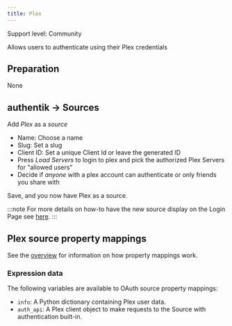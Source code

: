 ```yaml
---
title: Plex
---
```


<span class="badge badge--secondary">Support level: Community</span>

Allows users to authenticate using their Plex credentials

## Preparation

None

## authentik -> Sources

Add _Plex_ as a _source_

-   Name: Choose a name
-   Slug: Set a slug
-   Client ID: Set a unique Client Id or leave the generated ID
-   Press _Load Servers_ to login to plex and pick the authorized Plex Servers for "allowed users"
-   Decide if _anyone_ with a plex account can authenticate or only friends you share with

Save, and you now have Plex as a source.

:::note
For more details on how-to have the new source display on the Login Page see [here](../../index.md#add-sources-to-default-login-page).
:::

## Plex source property mappings

See the [overview](../../property-mappings/index.md) for information on how property mappings work.

### Expression data

The following variables are available to OAuth source property mappings:

-   `info`: A Python dictionary containing Plex user data.
-   `auth_api`: A Plex client object to make requests to the Source with authentication built-in.
